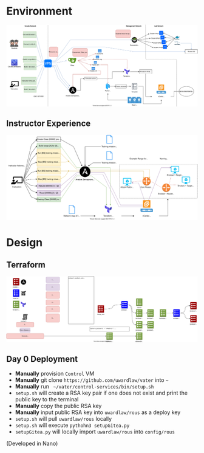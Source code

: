 # Environment 
![Range Diagram](diagram/range.svg)

## Instructor Experience
![Instructor Experience Diagram](diagram/instructorExperience.svg)

# Design

## Terraform
![Range Diagram](diagram/terraformDesign.svg)

## Day 0 Deployment
- **Manually** provision `Control` VM
- **Manually** git clone `https://github.com/uwardlaw/vater` into `~`
- **Manually** run ` ~/vater/control-services/bin/setup.sh`
- `setup.sh` will create a RSA key pair if one does not exist and print the public key to the terminal
- **Manually** copy the public RSA key
- **Manually** input public RSA key into `uwardlaw/rous` as a deploy key 
- `setup.sh` will pull `uwardlaw/rous` locally
- `setup.sh` will execute `pythohn3 setupGitea.py`
- `setupGitea.py` will locally import `uwardlaw/rous` into `config/rous`


(Developed in Nano)
